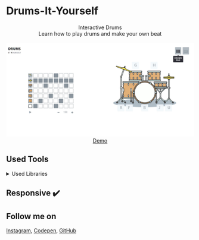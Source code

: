 # Drums-It-Yourself
<p align="center">
Interactive Drums<br>
Learn how to play drums and make your own beat
<br>
<br>        
<a href="https://houssemlachtar.github.io/Drums-It-Yourself/">
        <img alt="DrumsItYourself.com" src="./img/DrumsItYourself.com.jpg" />
    </a>
<br>
<a href="https://houssemlachtar.github.io/Drums-It-Yourself/">
        Demo
    </a>
</p>

## Used Tools

<details>
  <summary>Used Libraries</summary>
  
<!--START_SECTION:activity-->
1. [JQuery](https://jquery.com).
2. [Font Awesome](https://fontawesome.com).
3. [Adobe Illustrator](https://www.adobe.com): to sketch the drums.        

</details>


## Responsive ✔️


## Follow me on

[Instagram](https://www.instagram.com/houssem_lachtar/), [Codepen](https://codepen.io/houssem-lachtar), [GitHub](https://github.com/houssemlachtar)
